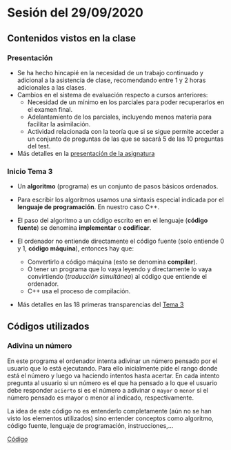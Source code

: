 # Sesión del 29/09/2020

## Contenidos vistos en la clase

### Presentación
* Se ha hecho hincapié en la necesidad de un trabajo continuado y adicional a la asistencia de clase, recomendando entre 1 y 2 horas adicionales a las clases.
* Cambios en el sistema de evaluación respecto a cursos anteriores:
  * Necesidad de un mínimo en los parciales para poder recuperarlos en el examen final.
  * Adelantamiento de los parciales, incluyendo menos materia para facilitar la asimilación.
  * Actividad relacionada con la teoría que si se sigue permite acceder a un conjunto de preguntas de las que se sacará 5 de las 10 preguntas del test.
* Más detalles en la [presentación de la asignatura](https://eii.cv.uma.es/pluginfile.php/233660/mod_resource/content/5/Presentaci%C3%B3n.pdf)
  
### Inicio Tema 3
* Un **algoritmo** (programa) es un conjunto de pasos básicos ordenados.
* Para escribir los algoritmos usamos una sintaxis especial indicada por el **lenguaje de programación**. En nuestro caso C++.
* El paso del algoritmo a un código escrito en en el lenguaje (**código fuente**) se denomina **implementar** o **codificar**.
* El ordenador no entiende directamente el código fuente (solo entiende 0 y 1, **código máquina**), entonces hay que:
  * Convertirlo a código máquina (esto se denomina **compilar**). 
  * O tener un programa que lo vaya leyendo y directamente lo vaya convirtiendo (*traducción simultánea*) al código que entiende el ordenador.
  * C++ usa el proceso de compilación.

* Más detalles en las 18 primeras transparencias del [Tema 3](https://eii.cv.uma.es/pluginfile.php/233673/mod_resource/content/3/Tema%203.pdf)

## Códigos utilizados

### Adivina un número

En este programa el ordenador intenta adivinar un número pensado por el usuario que lo está ejecutando. Para ello inicialmente pide el rango donde está el número y luego va haciendo intentos hasta acertar. En cada intento pregunta al usuario si un número es el que ha pensado a lo que el usuario debe responder `acierto` si es el número a adivinar o `mayor` o  `menor` si el número pensado es mayor o menor al indicado, respectivamente.

La idea de este código no es entenderlo completamente (aún no se han visto los elementos utilizados) sino entender conceptos como algoritmo, código fuente, lenguaje de programación, instrucciones,...

[Código](sesion20.09.29/adivina_un_numero.cpp)

